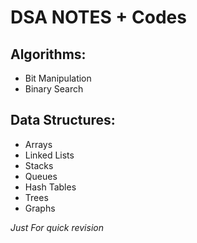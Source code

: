 # __**DSA NOTES + Codes**__

## Algorithms:
- Bit Manipulation
- Binary Search

## Data Structures:
- Arrays
- Linked Lists
- Stacks
- Queues
- Hash Tables
- Trees
- Graphs

_Just For quick revision_
